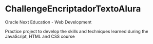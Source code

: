 # ChallengeEncriptadorTextoAlura
Oracle Next Education - Web Development

Practice project to develop the skills and techniques learned during the JavaScript, HTML and CSS course
